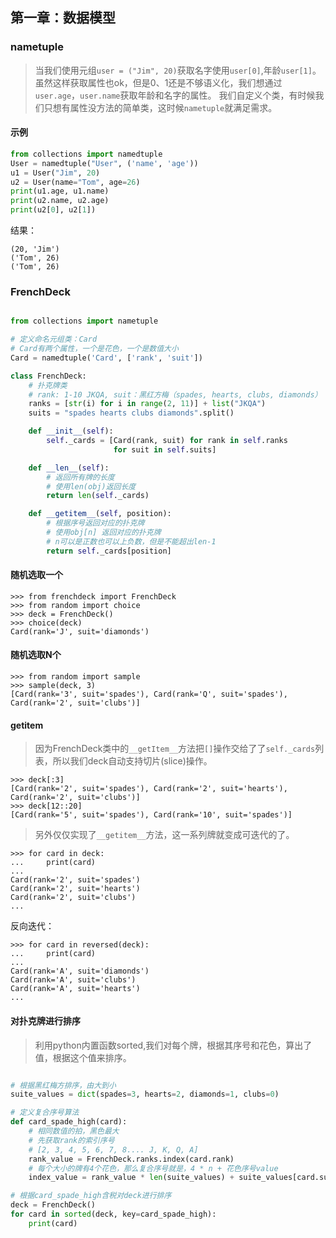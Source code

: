 ## 第一章：数据模型

### nametuple
> 当我们使用元组`user = ("Jim", 20)`获取名字使用`user[0]`,年龄`user[1]`。
虽然这样获取属性也ok，但是0、1还是不够语义化，我们想通过`user.age`，`user.name`获取年龄和名字的属性。
我们自定义个类，有时候我们只想有属性没方法的简单类，这时候`nametuple`就满足需求。

#### 示例

```python
from collections import namedtuple
User = namedtuple("User", ('name', 'age'))
u1 = User("Jim", 20)
u2 = User(name="Tom", age=26)
print(u1.age, u1.name)
print(u2.name, u2.age)
print(u2[0], u2[1])
```

结果：

```
(20, 'Jim')
('Tom', 26)
('Tom', 26)
```

### FrenchDeck

```python

from collections import nametuple

# 定义命名元组类：Card
# Card有两个属性，一个是花色，一个是数值大小
Card = namedtuple('Card', ['rank', 'suit'])

class FrenchDeck:
    # 扑克牌类
    # rank: 1-10 JKQA, suit：黑红方梅（spades, hearts, clubs, diamonds）
    ranks = [str(i) for i in range(2, 11)] + list("JKQA")
    suits = "spades hearts clubs diamonds".split()

    def __init__(self):
        self._cards = [Card(rank, suit) for rank in self.ranks
                       for suit in self.suits]

    def __len__(self):
        # 返回所有牌的长度
        # 使用len(obj)返回长度
        return len(self._cards)

    def __getitem__(self, position):
        # 根据序号返回对应的扑克牌
        # 使用obj[n] 返回对应的扑克牌
        # n可以是正数也可以上负数，但是不能超出len-1
        return self._cards[position]
```

#### 随机选取一个

```
>>> from frenchdeck import FrenchDeck
>>> from random import choice
>>> deck = FrenchDeck()
>>> choice(deck)
Card(rank='J', suit='diamonds')
```

#### 随机选取N个

```
>>> from random import sample
>>> sample(deck, 3)
[Card(rank='3', suit='spades'), Card(rank='Q', suit='spades'), Card(rank='2', suit='clubs')]
```

#### __getitem__
> 因为FrenchDeck类中的`__getItem__`方法把`[]`操作交给了了`self._cards`列表，所以我们deck自动支持切片(slice)操作。

```
>>> deck[:3]
[Card(rank='2', suit='spades'), Card(rank='2', suit='hearts'), Card(rank='2', suit='clubs')]
>>> deck[12::20]
[Card(rank='5', suit='spades'), Card(rank='10', suit='spades')]

```

> 另外仅仅实现了`__getitem__`方法，这一系列牌就变成可迭代的了。

```
>>> for card in deck:
...     print(card)
... 
Card(rank='2', suit='spades')
Card(rank='2', suit='hearts')
Card(rank='2', suit='clubs')
...
```

反向迭代：

```
>>> for card in reversed(deck):
...     print(card)
...
Card(rank='A', suit='diamonds')
Card(rank='A', suit='clubs')
Card(rank='A', suit='hearts')
...
```

#### 对扑克牌进行排序
> 利用python内置函数sorted,我们对每个牌，根据其序号和花色，算出了值，根据这个值来排序。

```python

# 根据黑红梅方排序，由大到小
suite_values = dict(spades=3, hearts=2, diamonds=1, clubs=0)

# 定义复合序号算法
def card_spade_high(card):
    # 相同数值的拍，黑色最大
    # 先获取rank的索引序号
    # [2, 3, 4, 5, 6, 7, 8.... J, K, Q, A]
    rank_value = FrenchDeck.ranks.index(card.rank)
    # 每个大小的牌有4个花色，那么复合序号就是，4 * n + 花色序号value
    index_value = rank_value * len(suite_values) + suite_values[card.suit]

# 根据card_spade_high含税对deck进行排序
deck = FrenchDeck()
for card in sorted(deck, key=card_spade_high):
    print(card) 
```
    